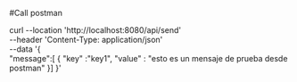 #Call postman

curl --location 'http://localhost:8080/api/send' \
--header 'Content-Type: application/json' \
--data '{    
        "message":[ {
                    "key" :"key1",
                    "value" : "esto es un mensaje de prueba desde postman"
                }]
}'
